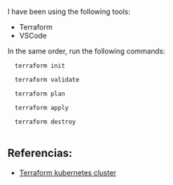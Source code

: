 I have been using the following tools:

- Terraform
- VSCode

In the same order, run the following commands:
```
  terraform init

  terraform validate
  
  terraform plan 

  terraform apply 

  terraform destroy 
  
  ```

## Referencias:
- [Terraform kubernetes cluster](https://registry.terraform.io/providers/hashicorp/azurerm/latest/docs/resources/kubernetes_cluster)

